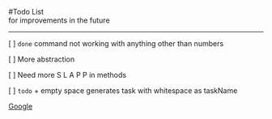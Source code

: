 #Todo List <br> for improvements in the future

---
[ ] `done` command not working with anything other than numbers

[ ] More abstraction

[ ] Need more S L A P P in methods

[ ] `todo` + empty space generates task with whitespace as taskName

[Google](https://www.google.com)  
